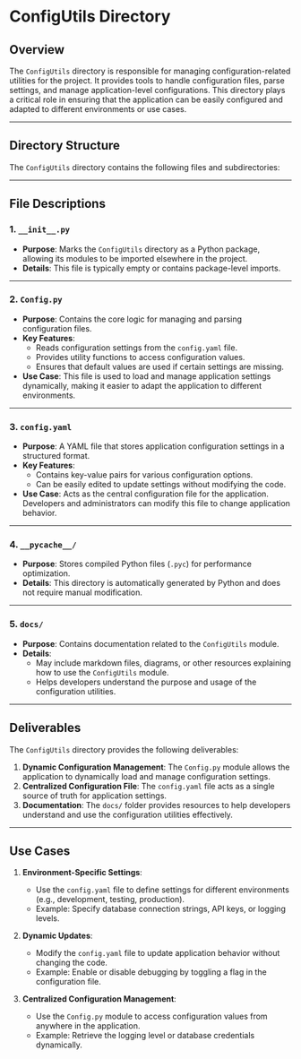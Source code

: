# ConfigUtils Directory

## Overview
The `ConfigUtils` directory is responsible for managing configuration-related utilities for the project. It provides tools to handle configuration files, parse settings, and manage application-level configurations. This directory plays a critical role in ensuring that the application can be easily configured and adapted to different environments or use cases.

---

## Directory Structure
The `ConfigUtils` directory contains the following files and subdirectories:

---

## File Descriptions

### 1. `__init__.py`
- **Purpose**: Marks the `ConfigUtils` directory as a Python package, allowing its modules to be imported elsewhere in the project.
- **Details**: This file is typically empty or contains package-level imports.

---

### 2. `Config.py`
- **Purpose**: Contains the core logic for managing and parsing configuration files.
- **Key Features**:
  - Reads configuration settings from the `config.yaml` file.
  - Provides utility functions to access configuration values.
  - Ensures that default values are used if certain settings are missing.
- **Use Case**: This file is used to load and manage application settings dynamically, making it easier to adapt the application to different environments.

---

### 3. `config.yaml`
- **Purpose**: A YAML file that stores application configuration settings in a structured format.
- **Key Features**:
  - Contains key-value pairs for various configuration options.
  - Can be easily edited to update settings without modifying the code.
- **Use Case**: Acts as the central configuration file for the application. Developers and administrators can modify this file to change application behavior.

---

### 4. `__pycache__/`
- **Purpose**: Stores compiled Python files (`.pyc`) for performance optimization.
- **Details**: This directory is automatically generated by Python and does not require manual modification.

---

### 5. `docs/`
- **Purpose**: Contains documentation related to the `ConfigUtils` module.
- **Details**:
  - May include markdown files, diagrams, or other resources explaining how to use the `ConfigUtils` module.
  - Helps developers understand the purpose and usage of the configuration utilities.

---

## Deliverables
The `ConfigUtils` directory provides the following deliverables:
1. **Dynamic Configuration Management**: The `Config.py` module allows the application to dynamically load and manage configuration settings.
2. **Centralized Configuration File**: The `config.yaml` file acts as a single source of truth for application settings.
3. **Documentation**: The `docs/` folder provides resources to help developers understand and use the configuration utilities effectively.

---

## Use Cases
1. **Environment-Specific Settings**:
   - Use the `config.yaml` file to define settings for different environments (e.g., development, testing, production).
   - Example: Specify database connection strings, API keys, or logging levels.

2. **Dynamic Updates**:
   - Modify the `config.yaml` file to update application behavior without changing the code.
   - Example: Enable or disable debugging by toggling a flag in the configuration file.

3. **Centralized Configuration Management**:
   - Use the `Config.py` module to access configuration values from anywhere in the application.
   - Example: Retrieve the logging level or database credentials dynamically.